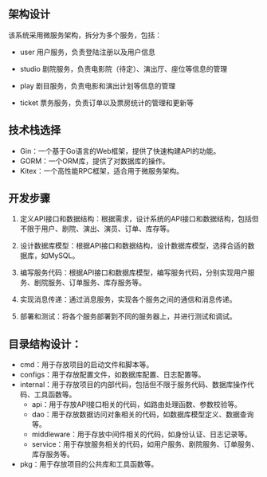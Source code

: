 ## 架构设计
该系统采用微服务架构，拆分为多个服务，包括：

- user 用户服务，负责登陆注册以及用户信息

- studio 剧院服务，负责电影院（待定）、演出厅、座位等信息的管理

- play 剧目服务，负责电影和演出计划等信息的管理

- ticket 票务服务，负责订单以及票房统计的管理和更新等


## 技术栈选择
- Gin：一个基于Go语言的Web框架，提供了快速构建API的功能。
- GORM：一个ORM库，提供了对数据库的操作。
- Kitex：一个高性能RPC框架，适合用于微服务架构。

## 开发步骤
1. 定义API接口和数据结构：根据需求，设计系统的API接口和数据结构，包括但不限于用户、剧院、演出、演员、订单、库存等。

2. 设计数据库模型：根据API接口和数据结构，设计数据库模型，选择合适的数据库，如MySQL。

3. 编写服务代码：根据API接口和数据库模型，编写服务代码，分别实现用户服务、剧院服务、订单服务、库存服务等。

4. 实现消息传递：通过消息服务，实现各个服务之间的通信和消息传递。

5. 部署和测试：将各个服务部署到不同的服务器上，并进行测试和调试。

## 目录结构设计：

- cmd：用于存放项目的启动文件和脚本等。
- configs：用于存放配置文件，如数据库配置、日志配置等。
- internal：用于存放项目的内部代码，包括但不限于服务代码、数据库操作代码、工具函数等。
  - api：用于存放API接口相关的代码，如路由处理函数、参数校验等。
  - dao：用于存放数据访问对象相关的代码，如数据库模型定义、数据查询等。
  - middleware：用于存放中间件相关的代码，如身份认证、日志记录等。
  - service：用于存放服务相关的代码，如用户服务、剧院服务、订单服务、库存服务等。
- pkg：用于存放项目的公共库和工具函数等。
